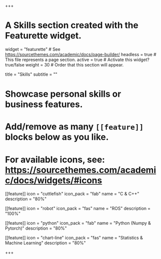 +++
# A Skills section created with the Featurette widget.
widget = "featurette"  # See https://sourcethemes.com/academic/docs/page-builder/
headless = true  # This file represents a page section.
active = true  # Activate this widget? true/false
weight = 30  # Order that this section will appear.

title = "Skills"
subtitle = ""

# Showcase personal skills or business features.
# 
# Add/remove as many `[[feature]]` blocks below as you like.
# 
# For available icons, see: https://sourcethemes.com/academic/docs/widgets/#icons

[[feature]]
  icon = "cuttlefish"
  icon_pack = "fab"
  name = "C & C++"
  description = "80%"

[[feature]]
  icon = "robot"
  icon_pack = "fas"
  name = "ROS"
  description = "100%"

[[feature]]
  icon = "python"
  icon_pack = "fab"
  name = "Python (Numpy & Pytorch)"
  description = "80%"
  
[[feature]]
  icon = "chart-line"
  icon_pack = "fas"
  name = "Statistics & Machine Learning"
  description = "80%"  
  

+++
